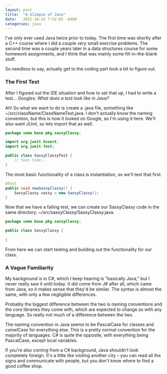```yaml
---
layout: post
title:  "A Glimpse of Java"
date:   2021-10-14 7:52:05 -0400
categories: java
---
```


I've only ever used Java twice prior to today. The first time was shortly
after a C++ course where I did a couple _very_ small exercise problems. The
second time was a couple years later in a data structures course for some
homework assignments, and I think that was mainly some fill-in-the-blank stuff.

So needless to say, actually get to the coding part took a bit to figure out.

### The First Test

After I figured out the IDE situation and how to set that up, I had to write a 
test... _Googles: What does a test look like in Java?_

Ah! So what we want to do is create a .java file, something like 
~/src/className/ClassNameTest.java. I don't actually know the naming convention, 
but this is how it looked on Google, so I'm using it here. We'll also want 
JUnit, so lets import that as well.

````java
package some.base.pkg.sassyClassy;

import org.junit.Assert;
import org.junit.Test;

public class SassyClassyTest {
    // Test Code...
}
````

The most basic functionality of a class is instantiation, so we'll test that first.

````java
@Test
public void newSassyClassy() {
    SassyClassy sassy = new SassyClassy();
}
````

Now that we have a failing test, we can create our SassyClassy code in the same 
directory. ~/src/sassyClassy/SassyClassy.java.

````java
package some.base.pkg.sassyClassy;

public class SassyClassy {
    
}
````

From here we can start testing and building out the functionality for our class.

### A Vague Familiarity

My background is in C#, which I keep hearing is "basically Java," but I never 
really saw it until today. It did come from J# after all, which came from Java, 
so it makes sense that they'd be similar. The syntax is almost the same, with 
only a few negligible differences.

Probably the biggest difference between the two is naming conventions and the 
core libraries they come with, which are expected to change as with any language.
So really not much of a difference between the two.

The naming convention in Java seems to be PascalCase for classes and camelCase 
for everything else. This is a pretty normal convention for the majority of 
languages. C# is quite the opposite, with everything being PascalCase, except 
local variables.

If you're also coming from a C# background, Java shouldn't look completely 
foreign. It's a little like visiting another city – you can read all the signs
and communicate with people, but you don't know where to find a good coffee shop.
